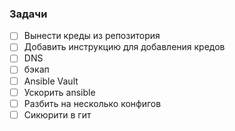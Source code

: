 ### Задачи

- [ ] Вынести креды из репозитория
- [ ] Добавить инструкцию для добавления кредов
- [ ] DNS
- [ ] бэкап
- [ ] Ansible Vault
- [ ] Ускорить ansible
- [ ] Разбить на несколько конфигов
- [ ] Сикюрити в гит